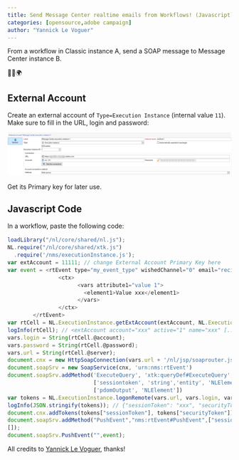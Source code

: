 ```yaml
---
title: Send Message Center realtime emails from Workflows! (Javascript)
categories: [opensource,adobe campaign]
author: "Yannick Le Voguer"
---
```


From a workflow in Classic instance A, send a SOAP message to Message Center instance B.

<p class="text-center">🐍👑🌍</p>

<!--more-->

## External Account

Create an external account of `Type=Execution Instance` (internal value `11`). Make sure to fill in the URL, login and password:

![](/assets/images/2021/message-center-external-account-settings.jpg)

Get its Primary key for later use.

## Javascript Code

In a workflow, paste the following code:

```js
loadLibrary("/nl/core/shared/nl.js");
NL.require("/nl/core/shared/xtk.js")
  .require('/nms/executionInstance.js');
var extAccount = 11111; // change External Account Primary Key here
var event = <rtEvent type="my_event_type" wishedChannel="0" email="recipient@yopmail.com" externalId="xxx">
                <ctx>
                      <vars attribute1="value 1">
                        <element1>Value xxx</element1>
                      </vars>
                </ctx>
        </rtEvent>
var rtCell = NL.ExecutionInstance.getExtAccount(extAccount, NL.ExecutionInstance.MESSAGECENTER_TYPE);
logInfo(rtCell); // <extAccount account="xxx" active="1" name="xxx" [...]/>
vars.login = String(rtCell.@account);
vars.password = String(rtCell.@password);
vars.url = String(rtCell.@server);
document.cnx = new HttpSoapConnection(vars.url + '/nl/jsp/soaprouter.jsp', 'utf-8', 0)
document.soapSrv = new SoapService(cnx, 'urn:nms:rtEvent')
document.soapSrv.addMethod('ExecuteQuery', 'xtk:queryDef#ExecuteQuery',
                           ['sessiontoken', 'string','entity', 'NLElement'],
                           ['pdomOutput', 'NLElement'])
var tokens = NL.ExecutionInstance.logonRemote(vars.url, vars.login, vars.password);
logInfo(JSON.stringify(tokens)); // {"sessionToken": "xxx", "securityToken": "xxx"}
document.cnx.addTokens(tokens["sessionToken"], tokens["securityToken"]);
document.soapSrv.addMethod("PushEvent","nms:rtEvent#PushEvent",["sessiontoken", "string", "domDoc", "NLElement"],
[]);
document.soapSrv.PushEvent("",event);
```

All credits to [Yannick Le Voguer](https://www.linkedin.com/in/yannick-le-voguer-2b195421/), thanks!
